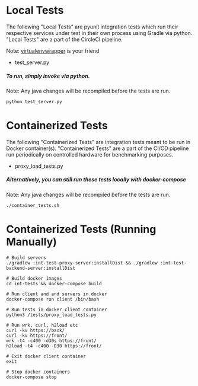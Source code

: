 # Local Tests

The following "Local Tests" are pyunit integration tests which run their respective services under test in their own process using Gradle via python. "Local Tests" are a part of the CircleCI pipeline.

Note: [virtualenvwrapper](https://virtualenvwrapper.readthedocs.io/en/latest/) is your friend

* test_server.py


##### To run, simply invoke via python. 
Note: Any java changes will be recompiled before the tests are run.
```bash
python test_server.py
```


# Containerized Tests

The following "Containerized Tests" are integration tests meant to be run in Docker container(s). "Containerized Tests" are a part of the CI/CD pipeline run periodically on controlled hardware for benchmarking purposes.  

* proxy_load_tests.py


##### Alternatively, you can still run these tests locally with docker-compose
Note: Any java changes will be recompiled before the tests are run.
```bash
./container_tests.sh
```

# Containerized Tests (Running Manually)

```
# Build servers 
./gradlew :int-test-proxy-server:installDist && ./gradlew :int-test-backend-server:installDist

# Build docker images 
cd int-tests && docker-compose build

# Run client and and servers in docker
docker-compose run client /bin/bash

# Run tests in docker client container
python3 /tests/proxy_load_tests.py

# Run wrk, curl, h2load etc
curl -kv https://back/
curl -kv https://front/
wrk -t4 -c400 -d30s https://front/
h2load -t4 -c400 -D30 https://front/

# Exit docker client container
exit

# Stop docker containers
docker-compose stop
```




